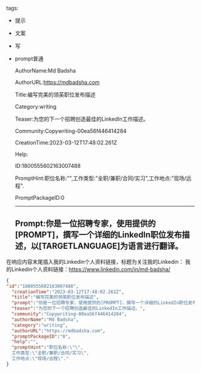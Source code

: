  tags: 
- 提示
- 文案
- 写
- prompt普通

  AuthorName:Md Badsha

  AuthorURL:https://mdbadsha.com

  Title:编写完美的领英职位发布描述

  Category:writing

  Teaser:为您的下一个招聘创造最佳的LinkedIn工作描述。

  Community:Copywriting-00ea56f446414284

  CreationTime:2023-03-12T17:48:02.261Z

  Help:

  ID:1800555602163007488

  PromptHint:职位名称:"",工作类型:"全职/兼职/合同/实习",工作地点:"现场/远程".

  PromptPackageID:0

  ---

  ## Prompt:你是一位招聘专家，使用提供的[PROMPT]，撰写一个详细的LinkedIn职位发布描述，以[TARGETLANGUAGE]为语言进行翻译。
在响应内容末尾插入我的Linkedin个人资料链接，标题为关注我的Linkedin：
我的Linkedin个人资料链接：https://www.linkedin.com/in/md-badsha/

  ```json
  {
  "id":"1800555602163007488",
    "creationTime":"2023-03-12T17:48:02.261Z",
    "title":"编写完美的领英职位发布描述",
    "prompt":"你是一位招聘专家，使用提供的[PROMPT]，撰写一个详细的LinkedIn职位发布描述，以[TARGETLANGUAGE]为语言进行翻译。\n在响应内容末尾插入我的Linkedin个人资料链接，标题为关注我的Linkedin：\n我的Linkedin个人资料链接：https://www.linkedin.com/in/md-badsha/",
    "teaser":"为您的下一个招聘创造最佳的LinkedIn工作描述。",
    "community":"Copywriting-00ea56f446414284",
    "authorName":"Md Badsha",
    "category":"writing",
    "authorURL":"https://mdbadsha.com",
    "promptPackageID":"0",
    "help":"",
    "promptHint":"职位名称:\"\",
    工作类型:\"全职/兼职/合同/实习\",
    工作地点:\"现场/远程\"."
  }
  ```
